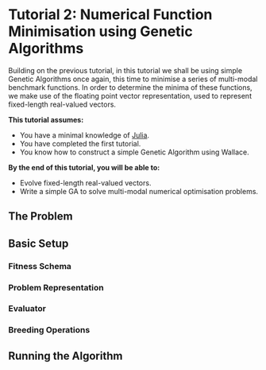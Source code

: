 # Tutorial 2: Numerical Function Minimisation using Genetic Algorithms

Building on the previous tutorial, in this tutorial we shall be using simple
Genetic Algorithms once again, this time to minimise a series of
multi-modal benchmark functions. In order to determine the minima of these
functions, we make use of the floating point vector representation, used to
represent fixed-length real-valued vectors.

**This tutorial assumes:**

* You have a minimal knowledge of [Julia](http://www.julialang.org).
* You have completed the first tutorial.
* You know how to construct a simple Genetic Algorithm using Wallace.

**By the end of this tutorial, you will be able to:**

* Evolve fixed-length real-valued vectors.
* Write a simple GA to solve multi-modal numerical optimisation problems.

## The Problem

## Basic Setup

### Fitness Schema

### Problem Representation

### Evaluator

### Breeding Operations

## Running the Algorithm 
